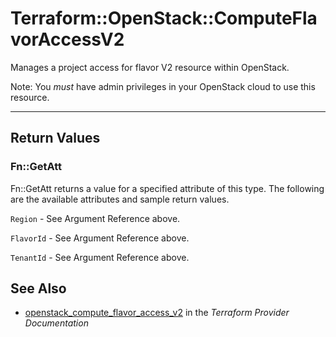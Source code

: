 # Terraform::OpenStack::ComputeFlavorAccessV2

Manages a project access for flavor V2 resource within OpenStack.

Note: You _must_ have admin privileges in your OpenStack cloud to use
this resource.

---

## Return Values

### Fn::GetAtt

Fn::GetAtt returns a value for a specified attribute of this type. The following are the available attributes and sample return values.

`Region` - See Argument Reference above.

`FlavorId` - See Argument Reference above.

`TenantId` - See Argument Reference above.

## See Also

* [openstack_compute_flavor_access_v2](https://www.terraform.io/docs/providers/openstack/r/compute_flavor_access_v2.html) in the _Terraform Provider Documentation_